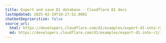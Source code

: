 ```yaml
---
title: Export and save D1 database · Cloudflare D1 docs
lastUpdated: 2025-02-19T10:27:52.000Z
chatbotDeprioritize: false
source_url:
  html: https://developers.cloudflare.com/d1/examples/export-d1-into-r2/
  md: https://developers.cloudflare.com/d1/examples/export-d1-into-r2/index.md
---
```


